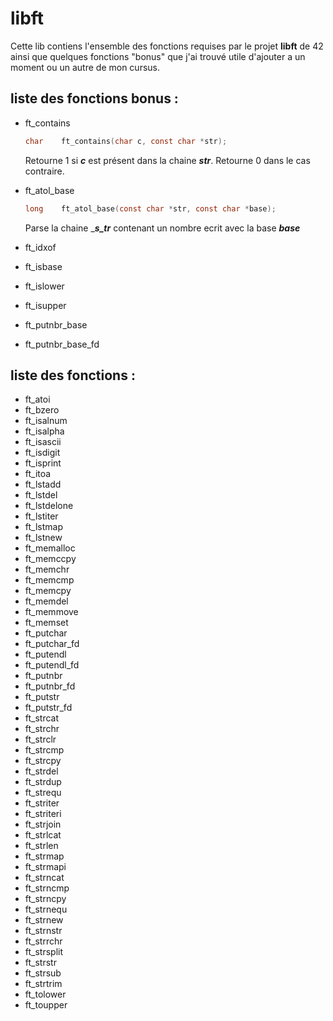 # libft
Cette lib contiens l'ensemble des fonctions requises par le projet **libft** de 42 ainsi que quelques fonctions "bonus" que j'ai trouvé utile d'ajouter a un moment ou un autre de mon cursus.

## liste des fonctions bonus :
* ft_contains
	```C
	char	ft_contains(char c, const char *str);
	```
	Retourne 1 si ***c*** est présent dans la chaine ***str***.
	Retourne 0 dans le cas contraire.
	
* ft_atol_base
	```C
	long	ft_atol_base(const char *str, const char *base);
	```
	Parse la chaine _***s_tr*** contenant un nombre ecrit avec la base ***base***
	
* ft_idxof
* ft_isbase
* ft_islower
* ft_isupper
* ft_putnbr_base
* ft_putnbr_base_fd


## liste des fonctions :
* ft_atoi
* ft_bzero
* ft_isalnum
* ft_isalpha
* ft_isascii
* ft_isdigit
* ft_isprint
* ft_itoa
* ft_lstadd
* ft_lstdel
* ft_lstdelone
* ft_lstiter
* ft_lstmap
* ft_lstnew
* ft_memalloc
* ft_memccpy
* ft_memchr
* ft_memcmp
* ft_memcpy
* ft_memdel
* ft_memmove
* ft_memset
* ft_putchar
* ft_putchar_fd
* ft_putendl
* ft_putendl_fd
* ft_putnbr
* ft_putnbr_fd
* ft_putstr
* ft_putstr_fd
* ft_strcat
* ft_strchr
* ft_strclr
* ft_strcmp
* ft_strcpy
* ft_strdel
* ft_strdup
* ft_strequ
* ft_striter
* ft_striteri
* ft_strjoin
* ft_strlcat
* ft_strlen
* ft_strmap
* ft_strmapi
* ft_strncat
* ft_strncmp
* ft_strncpy
* ft_strnequ
* ft_strnew
* ft_strnstr
* ft_strrchr
* ft_strsplit
* ft_strstr
* ft_strsub
* ft_strtrim
* ft_tolower
* ft_toupper

